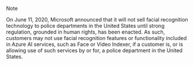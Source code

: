 > [!NOTE]
> On June 11, 2020, Microsoft announced that it will not sell facial recognition technology to police departments in the United States until strong regulation, grounded in human rights, has been enacted. As such, customers may not use facial recognition features or functionality included in Azure AI services, such as Face or Video Indexer, if a customer is, or is allowing use of such services by or for, a police department in the United States.
